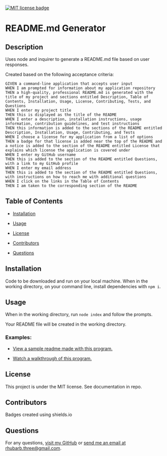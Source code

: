 [![MIT license badge](https://img.shields.io/badge/License-MIT-green})](https://shields.io/)

# README.md Generator

## Description

Uses node and inquirer to generate a README.md file based on user responses.

Created based on the following acceptance criteria:

```
GIVEN a command-line application that accepts user input
WHEN I am prompted for information about my application repository
THEN a high-quality, professional README.md is generated with the title of my project and sections entitled Description, Table of Contents, Installation, Usage, License, Contributing, Tests, and Questions
WHEN I enter my project title
THEN this is displayed as the title of the README
WHEN I enter a description, installation instructions, usage information, contribution guidelines, and test instructions
THEN this information is added to the sections of the README entitled Description, Installation, Usage, Contributing, and Tests
WHEN I choose a license for my application from a list of options
THEN a badge for that license is added near the top of the README and a notice is added to the section of the README entitled License that explains which license the application is covered under
WHEN I enter my GitHub username
THEN this is added to the section of the README entitled Questions, with a link to my GitHub profile
WHEN I enter my email address
THEN this is added to the section of the README entitled Questions, with instructions on how to reach me with additional questions
WHEN I click on the links in the Table of Contents
THEN I am taken to the corresponding section of the README
```

## Table of Contents

- [Installation](#installation)

- [Usage](#usage)

- [License](#license)

- [Contributors](#contributors)

- [Questions](#questions)

## <a id="installation"></a>Installation

Code to be downloaded and run on your local machine. When in the working directory, on your command line, install dependencies with `npm i`.

## <a id="usage"></a>Usage

When in the working directory, run `node index` and follow the prompts.

Your README file will be created in the working directory.

### Examples:

- [View a sample readme made with this program.](./sample-README.md)

- [Watch a walkthrough of this program.](./demo.mp4)

## <a id="license"></a>License

This project is under the MIT license. See documentation in repo.

## <a id='contributors'></a>Contributors

Badges created using shields.io

## <a id="questions"></a>Questions

For any questions, [visit my GitHub](https://github.com/rhubarb414)
or [send me an email at rhubarb.three@gmail.com](mailto:rhubarb.three@gmail.com).
